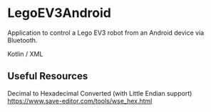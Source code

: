 # LegoEV3Android

Application to control a Lego EV3 robot from an Android device via Bluetooth.

Kotlin / XML

## Useful Resources
Decimal to Hexadecimal Converted (with Little Endian support)
https://www.save-editor.com/tools/wse_hex.html
